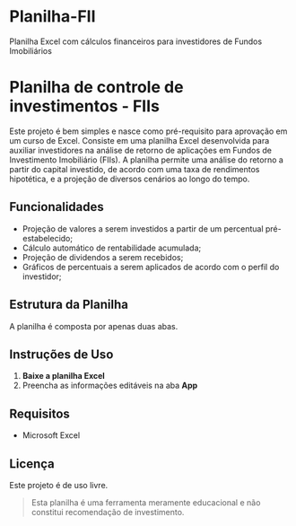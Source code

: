 # Planilha-FII
Planilha Excel com cálculos financeiros para investidores de Fundos Imobiliários
# Planilha de controle de investimentos - FIIs
Este projeto é bem simples e nasce como pré-requisito para aprovação em um curso de Excel. Consiste em uma planilha Excel desenvolvida para auxiliar investidores na análise de retorno de aplicações em Fundos de Investimento Imobiliário (FIIs). A planilha permite uma análise do retorno a partir do capital investido, de acordo com uma taxa de rendimentos hipotética, e a projeção de diversos cenários ao longo do tempo.
## Funcionalidades
- Projeção de valores a serem investidos a partir de um percentual pré-estabelecido;
- Cálculo automático de rentabilidade acumulada;
- Projeção de dividendos a serem recebidos;
- Gráficos de percentuais a serem aplicados de acordo com o perfil do investidor;
## Estrutura da Planilha
A planilha é composta por apenas duas abas.
## Instruções de Uso
1. **Baixe a planilha Excel**
2. Preencha as informações editáveis na aba **App**
## Requisitos
- Microsoft Excel

## Licença

Este projeto é de uso livre.
> Esta planilha é uma ferramenta meramente educacional e não constitui recomendação de investimento.
